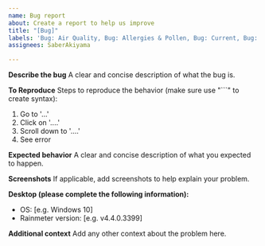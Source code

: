 ```yaml
---
name: Bug report
about: Create a report to help us improve
title: "[Bug]"
labels: 'Bug: Air Quality, Bug: Allergies & Pollen, Bug: Current, Bug: Forecast'
assignees: SaberAkiyama

---
```


**Describe the bug**
A clear and concise description of what the bug is.

**To Reproduce**
Steps to reproduce the behavior (make sure use "```" to create syntax):
1. Go to '...'
2. Click on '....'
3. Scroll down to '....'
4. See error

**Expected behavior**
A clear and concise description of what you expected to happen.

**Screenshots**
If applicable, add screenshots to help explain your problem.

**Desktop (please complete the following information):**
 - OS: [e.g. Windows 10]
 - Rainmeter version: [e.g. v4.4.0.3399]

**Additional context**
Add any other context about the problem here.
